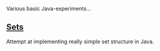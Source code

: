 Various basic Java-experiments...

## [Sets](https://github.com/torbjornlunde/Java-playground/tree/master/Sets)

Attempt at implementing really simple set structure in Java.